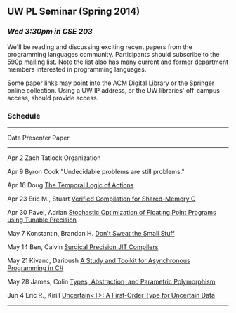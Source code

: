 ## UW PL Seminar (Spring 2014)

### *Wed 3:30pm in CSE 203*

We'll be reading and discussing exciting recent papers from the
programming languages community.  Participants should subscribe to the
[590p mailing list](https://mailman.cs.washington.edu/mailman/listinfo/cse590p). Note
the list also has many current and former department members
interested in programming languages.

Some paper links may point into the ACM Digital Library or the
Springer online collection. Using a UW IP address, or the UW
libraries' off-campus access, should provide access.

### Schedule

[TLA]:        http://research.microsoft.com/pubs/64074/lamport-actions.pdf
[VERISHARED]: http://link.springer.com/chapter/10.1007/978-3-642-54833-8_7
[STOKEFP]:    http://cs.stanford.edu/people/eschkufz/research/pldi52-schkufza.pdf
[SMALLSTUFF]: http://www.nicta.com.au/pub?doc=7629&filename=nicta_publication_7629.pdf
[SURGJIT]:    http://lampwww.epfl.ch/~rompf/lancet_130329.pdf
[ASYNCCS]:    https://ideals.illinois.edu/bitstream/handle/2142/45837/okur-2014-icse.pdf
[PARAM]:      ftp://ftp.cs.cmu.edu/usr/jcr/typesabpara.pdf
[UNCERTAIN]:  http://research.microsoft.com/pubs/208236/asplos077-bornholtA.pdf

-----------------------------------------------------------------------------------------
Date    Presenter                 Paper
------  ------------------------  -------------------------------------------------------
Apr  2  Zach Tatlock              Organization

Apr  9  Byron Cook                "Undecidable problems are still problems."

Apr 16  Doug                      [The Temporal Logic of Actions][TLA]

Apr 23  Eric M., Stuart           [Verified Compilation for Shared-Memory C][VERISHARED]

Apr 30  Pavel, Adrian             [Stochastic Optimization of Floating Point Programs using Tunable Precision][STOKEFP]

May  7  Konstantin, Brandon H.    [Don't Sweat the Small Stuff][SMALLSTUFF]

May 14  Ben, Calvin               [Surgical Precision JIT Compilers][SURGJIT]

May 21  Kivanc, Darioush          [A Study and Toolkit for Asynchronous Programming in C#][ASYNCCS]

May 28  James, Colin              [Types, Abstraction, and Parametric Polymorphism][PARAM]

Jun  4  Eric R., Kirill           [Uncertain&lt;T&gt;: A First-Order Type for Uncertain Data][UNCERTAIN]

-----------------------------------------------------------------------------------------
